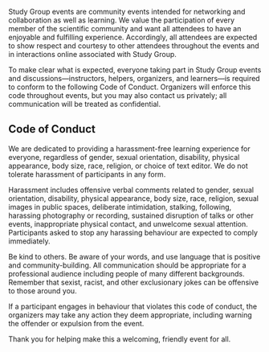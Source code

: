 Study Group events are community events intended for networking and collaboration as well as learning. We value the participation of every member of the scientific community and want all attendees to have an enjoyable and fulfilling experience. Accordingly, all attendees are expected to show respect and courtesy to other attendees throughout the events and in interactions online associated with Study Group.

To make clear what is expected, everyone taking part in Study Group events and discussions—instructors, helpers, organizers, and learners—is required to conform to the following Code of Conduct. Organizers will enforce this code throughout events, but you may also contact us privately; all communication will be treated as confidential.

## Code of Conduct

We are dedicated to providing a harassment-free learning experience for everyone, regardless of gender, sexual orientation, disability, physical appearance, body size, race, religion, or choice of text editor. We do not tolerate harassment of participants in any form.

Harassment includes offensive verbal comments related to gender, sexual orientation, disability, physical appearance, body size, race, religion, sexual images in public spaces, deliberate intimidation, stalking, following, harassing photography or recording, sustained disruption of talks or other events, inappropriate physical contact, and unwelcome sexual attention.
Participants asked to stop any harassing behaviour are expected to comply immediately.

Be kind to others. Be aware of your words, and use language that is positive and community-building. All communication should be appropriate for a professional audience including people of many different backgrounds. Remember that sexist, racist, and other exclusionary jokes can be offensive to those around you.

If a participant engages in behaviour that violates this code of conduct, the organizers may take any action they deem appropriate, including warning the offender or expulsion from the event.

Thank you for helping make this a welcoming, friendly event for all.
